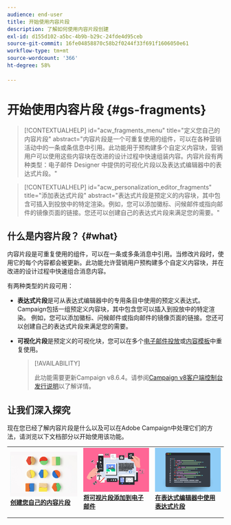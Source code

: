 ```yaml
---
audience: end-user
title: 开始使用内容片段
description: 了解如何使用内容片段创建
exl-id: d155d102-a5bc-4b9b-b29c-24fde4d95ceb
source-git-commit: 16fe04858870c58b2f0244f33f691f1606050e61
workflow-type: tm+mt
source-wordcount: '366'
ht-degree: 58%

---
```


# 开始使用内容片段 {#gs-fragments}

>[!CONTEXTUALHELP]
>id="acw_fragments_menu"
>title="定义您自己的内容片段"
>abstract="内容片段是一个可重复使用的组件，可以在各种营销活动中的一条或条信息中引用。此功能用于预构建多个自定义内容块，营销用户可以使用这些内容块在改进的设计过程中快速组装内容。内容片段有两种类型：电子邮件 Designer 中提供的可视化片段以及表达式编辑器中的表达式片段。"

>[!CONTEXTUALHELP]
>id="acw_personalization_editor_fragments"
>title="添加表达式片段"
>abstract="表达式片段是预定义的内容块，其中包含可插入到投放中的特定渲染。例如，您可以添加徽标、问候邮件或指向邮件的镜像页面的链接。您还可以创建自己的表达式片段来满足您的需要。"

## 什么是内容片段？ {#what}

内容片段是可重复使用的组件，可以在一条或多条消息中引用。当修改片段时，使用它的每个内容都会被更新。此功能允许营销用户预构建多个自定义内容块，并在改进的设计过程中快速组合消息内容。

有两种类型的片段可用：

* **表达式片段**&#x200B;是可从表达式编辑器中的专用条目中使用的预定义表达式。 Campaign包括一组预定义内容块，其中包含您可以插入到投放中的特定渲染。 例如，您可以添加徽标、问候邮件或指向邮件的镜像页面的链接。您还可以创建自己的表达式片段来满足您的需要。

* **可视化片段**&#x200B;是预定义的可视化块，您可以在多个[电子邮件投放](../email/get-started-email-designer.md)或[内容模板](../content/use-email-templates.md)中重复使用。

  >[!AVAILABILITY]
  >
  >此功能需要更新Campaign v8.6.4。请参阅[Campaign v8客户端控制台发行说明](https://experienceleague.adobe.com/zh-hans/docs/campaign/campaign-v8/releases/release-notes)以了解详情。

## 让我们深入探究

现在您已经了解内容片段是什么以及可以在Adobe Campaign中处理它们的方法，请浏览以下文档部分以开始使用该功能。

<table style="table-layout:fixed"><tr style="border: 0;">
<td>
<a href="create-fragment.md">
<img alt="创建您自己的表达式片段" src="assets/do-not-localize/create-fragment.png">
</a>
<div>
<a href="create-fragment.md"><strong>创建您自己的内容片段</strong></a>
</div>
<p>
</td>
<td>
<a href="use-visual-fragments.md">
<img alt="将可视片段添加到电子邮件" src="assets/do-not-localize/visual.png">
</a>
<div><a href="use-visual-fragments.md"><strong>将可视片段添加到电子邮件</strong>
</div>
<p>
</td>
<td>
<a href="use-expression-fragments.md">
<img alt="将表达式片段添加到表达式编辑器" src="assets/do-not-localize/expression.png">
</a>
<div>
<a href="use-expression-fragments.md"><strong>在表达式编辑器中使用表达式片段</strong></a>
</div>
<p></td>
</tr></table>